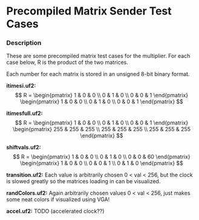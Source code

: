 # Precompiled Matrix Sender Test Cases

### Description
These are some precompiled matrix test cases for the multiplier. For each case below, R is the product of the two matrices.

Each number for each matrix is stored in an unsigned 8-bit binary format.

**itimesi.uf2:** 
$$
R = \begin{pmatrix}
  1 & 0 & 0 \\
  0 & 1 & 0 \\
  0 & 0 & 1
\end{pmatrix} \begin{pmatrix}
  1 & 0 & 0 \\
  0 & 1 & 0 \\
  0 & 0 & 1
\end{pmatrix}
$$

**itimesfull.uf2:**
$$
R = \begin{pmatrix}
  1 & 0 & 0 \\
  0 & 1 & 0 \\
  0 & 0 & 1
\end{pmatrix} \begin{pmatrix}
  255 & 255 & 255 \\
  255 & 255 & 255 \\
  255 & 255 & 255
\end{pmatrix}
$$

**shiftvals.uf2:**
$$
R = \begin{pmatrix}
  1 & 0 & 0 \\
  0 & 1 & 0 \\
  0 & 0 & 60
\end{pmatrix} \begin{pmatrix}
  1 & 0 & 0 \\
  0 & 0 & 1 \\
  0 & 1 & 0
\end{pmatrix}
$$

**transition.uf2:** Each value is arbitrarily chosen 0 < val < 256, but the clock is slowed greatly so the matrices loading in can be visualized.

**randColors.uf2:** Again arbitrarily chosen values 0 < val < 256, just makes some neat colors if visualized using VGA!

**accel.uf2:** TODO (accelerated clock??)